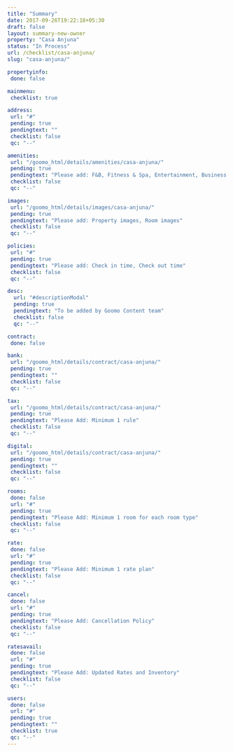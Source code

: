 ```yaml
---
title: "Summary"
date: 2017-09-26T19:22:18+05:30
draft: false
layout: summary-new-owner
property: "Casa Anjuna"
status: "In Process"
url: /checklist/casa-anjuna/
slug: "casa-anjuna/"

propertyinfo:
 done: false

mainmenu:
 checklist: true

address:
 url: "#"
 pending: true
 pendingtext: ""
 checklist: false
 qc: "--"

amenities:
 url: "/goomo_html/details/amenities/casa-anjuna/"
 pending: true
 pendingtext: "Please add: F&B, Fitness & Spa, Entertainment, Business services, Miscellaneous, Complimentary services, Recreation"
 checklist: false
 qc: "--"

images:
 url: "/goomo_html/details/images/casa-anjuna/"
 pending: true
 pendingtext: "Please add: Property images, Room images"
 checklist: false
 qc: "--"

policies:
 url: "#"
 pending: true
 pendingtext: "Please add: Check in time, Check out time"
 checklist: false
 qc: "--"

desc:
  url: "#descriptionModal"
  pending: true
  pendingtext: "To be added by Goomo Content team"
  checklist: false
  qc: "--"

contract:
 done: false

bank:
 url: "/goomo_html/details/contract/casa-anjuna/"
 pending: true
 pendingtext: ""
 checklist: false
 qc: "--"

tax:
 url: "/goomo_html/details/contract/casa-anjuna/"
 pending: true
 pendingtext: "Please Add: Minimum 1 rule"
 checklist: false
 qc: "--"

digital:
 url: "/goomo_html/details/contract/casa-anjuna/"
 pending: true
 pendingtext: ""
 checklist: false
 qc: "--"

rooms:
 done: false
 url: "#"
 pending: true
 pendingtext: "Please Add: Minimum 1 room for each room type"
 checklist: false
 qc: "--"

rate:
 done: false
 url: "#"
 pending: true
 pendingtext: "Please Add: Minimum 1 rate plan"
 checklist: false
 qc: "--"

cancel:
 done: false
 url: "#"
 pending: true
 pendingtext: "Please Add: Cancellation Policy"
 checklist: false
 qc: "--"

ratesavail:
 done: false
 url: "#"
 pending: true
 pendingtext: "Please Add: Updated Rates and Inventory"
 checklist: false
 qc: "--"

users:
 done: false
 url: "#"
 pending: true
 pendingtext: ""
 checklist: true
 qc: "--"
---
```


